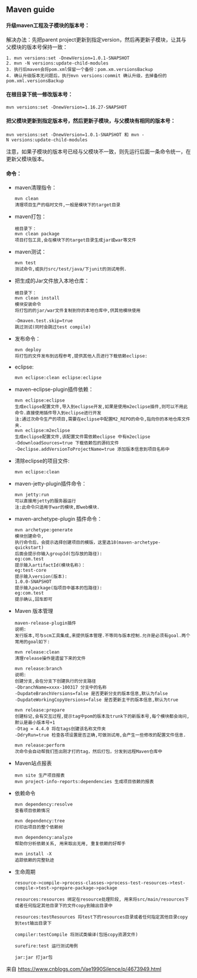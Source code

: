 

## Maven guide

#### 升级maven工程及子模块的版本号：

解决办法：先把parent project更新到指定version，然后再更新子模块，让其与父模块的版本号保持一致：

```
1. mvn versions:set -DnewVersion=1.0.1-SNAPSHOT
2. mvn -N versions:update-child-modules
3. 执行后maven会将pom.xml保留一个备份：pom.xm.versionsBackup
4. 确认升级版本无问题后，执行mvn versions:commit 确认升级，去掉备份的pom.xml.versionsBackup
```

#### 在根目录下统一修改版本号：

```
mvn versions:set -DnewVersion=1.16.27-SNAPSHOT
```

#### 把父模块更新到指定版本号，然后更新子模块，与父模块有相同的版本号：

```
mvn versions:set -DnewVersion=1.0.1-SNAPSHOT 和 mvn -N versions:update-child-modules  
```

注意，如果子模块的版本号已经与父模块不一致，则先运行后面一条命令统一，在更新父模块版本。

#### 命令：

* maven清理指令：

  ```
  mvn clean 
  清理项目生产的临时文件,一般是模块下的target目录 
  ```

* maven打包：

  ```
  根目录下：
  mvn clean package
  项目打包工具,会在模块下的target目录生成jar或war等文件
  ```

* maven测试：

  ```
  mvn test 
  测试命令,或执行src/test/java/下junit的测试用例.
  ```

* 把生成的Jar文件放入本地仓库：

  ```
  根目录下：
  mvn clean install
  模块安装命令 
  将打包的的jar/war文件复制到你的本地仓库中,供其他模块使用
   
  -Dmaven.test.skip=true 
  跳过测试(同时会跳过test compile) 
  ```

* 发布命令：

  ```
  mvn deploy
  将打包的文件发布到远程参考,提供其他人员进行下载依赖eclipse:
  ```

* eclipse:

  ```
  mvn eclipse:clean eclipse:eclipse
  ```

* maven-eclipse-plugin插件依赖： 

  ```
  mvn eclipse:eclipse 
  生成eclipse配置文件,导入到eclipse开发,如果是使用m2eclipse插件,则可以不用此命令.直接使用插件导入到eclipse进行开发
  注:通过次命令生产的项目,需要在eclipse中配置M2_REPO的命令,指向你的本地仓库文件夹. 
  mvn eclipse:m2eclipse 
  生成eclipse配置文件,该配置文件需依赖eclipse 中有m2eclipse 
  -DdownloadSources=true 下载依赖包的源码文件 
  -Declipse.addVersionToProjectName=true 添加版本信息到项目名称中 
  ```

* 清除eclipse的项目文件:

  ```
  mvn eclipse:clean 
  ```

* maven-jetty-plugin插件命令：

  ```
  mvn jetty:run 
  可以直接用jetty的服务器运行 
  注:此命令只适用于war的模块,即web模块. 
  ```

* maven-archetype-plugin 插件命令： 

  ```
  mvn archetype:generate 
  模块创建命令, 
  执行命令后，会提示选择创建项目的模版，这里选18(maven-archetype-quickstart) 
  后面会提示你输入groupId(包存放的路径): 
  eg:com.test 
  提示输入artifactId(模块名称)： 
  eg:test-core 
  提示输入version(版本): 
  1.0.0-SNAPSHOT 
  提示输入package(指项目中基本的包路径): 
  eg:com.test 
  提示确认,回车即可
  ```

* Maven 版本管理 

  ```
  maven-release-plugin插件 
  说明: 
  发行版本,可与scm工具集成,来提供版本管理.不等同与版本控制.允许是必须有goal.两个常用的goal如下: 
  
  mvn release:clean 
  清理release操作是遗留下来的文件 
  
  mvn release:branch 
  说明: 
  创建分支,会在分支下创建执行的分支路径 
  -DbranchName=xxxx-100317 分支中的名称 
  -DupdateBranchVersions=false 是否更新分支的版本信息,默认为false 
  -DupdateWorkingCopyVersions=false 是否更新主干的版本信息,默认为true 
  
  mvn release:prepare 
  创建标记,会有交互过程,提示tag中pom的版本及trunk下的新版本号,每个模块都会询问,默认是最小版本号+1 
  -Dtag = 4.4.0 将在tags创建该名称文件夹 
  -DdryRun=true 检查各项设置是否正确,可做测试用,会产生一些修改的配置文件信息. 
  
  mvn release:perform 
  次命令会自动帮我们签出刚才打的tag，然后打包，分发到远程Maven仓库中 
  
  ```

* Maven站点报表 

  ```
  mvn site 生产项目报表 
  mvn project-info-reports:dependencies 生成项目依赖的报表 
  ```

* 依赖命令 

  ```
  mvn dependency:resolve 
  查看项目依赖情况
  
  mvn dependency:tree 
  打印出项目的整个依赖树
  
  mvn dependency:analyze 
  帮助你分析依赖关系, 用来取出无用, 重复依赖的好帮手
  
  mvn install -X 
  追踪依赖的完整轨迹 
  ```

* 生命周期 

  ```
  resource->compile->process-classes->process-test-resources->test-compile->test->prepare-package->package 
  
  resources:resources 绑定在resource处理阶段, 用来将src/main/resources下或者任何指定其他目录下的文件copy到输出目录中 
  
  resources:testResources 将test下的resources目录或者任何指定其他目录copy到test输出目录下 
  
  compiler:testCompile 将测试类编译(包括copy资源文件) 
  
  surefire:test 运行测试用例 
  
  jar:jar 打jar包
  ```

来自 <https://www.cnblogs.com/Vae1990Silence/p/4673949.html> 
